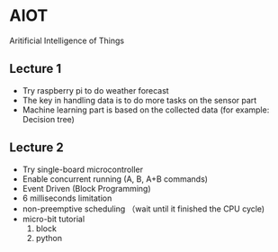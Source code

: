 # AIOT
Aritificial Intelligence of Things 
## Lecture 1
- Try raspberry pi to do weather forecast
- The key in handling data is to do more tasks on the sensor part
- Machine learning part is based on the collected data (for example: Decision tree)
## Lecture 2
- Try single-board microcontroller
- Enable concurrent running (A, B, A+B commands)
- Event Driven (Block Programming)
- 6 milliseconds limitation
- non-preemptive scheduling （wait until it finished the CPU cycle)
- micro-bit tutorial
  1. block
  2. python
